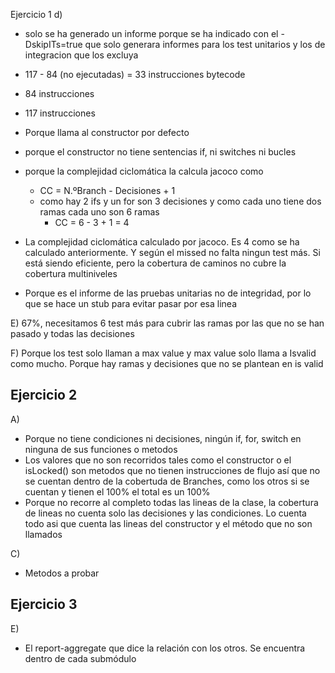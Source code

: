 Ejercicio 1 
d) 
- solo se ha generado un informe porque se ha indicado con el -DskipITs=true que solo generara informes para los test unitarios y los de integracion que los excluya

- 117 - 84 (no ejecutadas) = 33 instrucciones bytecode
- 84 instrucciones
- 117 instrucciones
- Porque llama al constructor por defecto
- porque el constructor no tiene sentencias if, ni switches ni bucles 
- porque la complejidad ciclomática la calcula jacoco como 
	- CC = N.ºBranch - Decisiones + 1 
	- como hay 2 ifs y un for son 3 decisiones y como cada uno tiene dos ramas cada uno son 6 ramas 
		- CC = 6 - 3 + 1 = 4
-  La complejidad ciclomática calculado por jacoco. Es 4 como se ha calculado anteriormente. Y según el missed no falta ningun test más. Si está siendo eficiente, pero la cobertura de caminos no cubre la cobertura multiniveles
- Porque es el informe de las pruebas unitarias no de integridad, por lo que se hace un stub para evitar pasar por esa linea

E) 67%, necesitamos 6 test más para cubrir las ramas por las que no se han pasado y todas las decisiones

F) Porque los test solo llaman a max value y max value solo llama a Isvalid como mucho. Porque hay ramas y decisiones que no se plantean en is valid


## Ejercicio 2

A) 
- Porque no tiene condiciones ni decisiones, ningún if, for, switch en ninguna de sus funciones o metodos
- Los valores que no son recorridos tales como el constructor o el isLocked() son metodos que no tienen instrucciones de flujo así que no se cuentan dentro de la cobertuda de Branches, como los otros si se cuentan y tienen el 100% el total es un 100%
- Porque no recorre al completo todas las lineas de la clase, la cobertura de lineas no cuenta solo las decisiones y las condiciones. Lo cuenta todo asi que cuenta las lineas del constructor y el método que no son llamados

C) 
- Metodos a probar 

## Ejercicio 3 

E) 
- El report-aggregate que dice la relación con los otros. Se encuentra dentro de cada submódulo